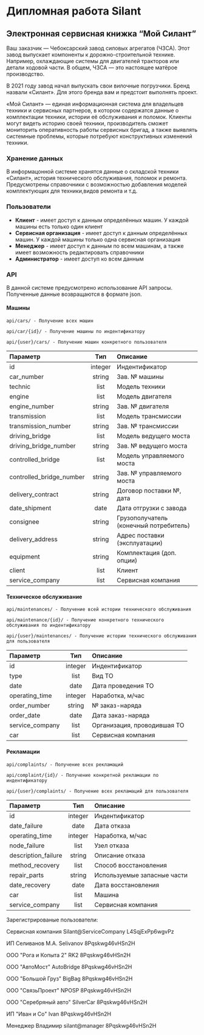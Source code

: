# Дипломная работа Silant
## Электронная сервисная книжка “Мой Силант”

Ваш заказчик — Чебоксарский завод силовых агрегатов (ЧЗСА). Этот завод выпускает компоненты к дорожно-строительной технике. Например, охлаждающие системы для двигателей тракторов или детали ходовой части. В общем, ЧЗСА — это настоящее матёрое производство.

В 2021 году завод начал выпускать свои вилочные погрузчики. Бренд назвали «Силант». Для этого бренда вам и предстоит выполнять проект.

«Мой Силант» — единая информационная система для владельцев техники и сервисных партнеров, в котором содержатся данные о комплектации техники, истории её обслуживания и поломок. Клиенты могут видеть историю своей техники, производитель сможет мониторить оперативность работы сервисных бригад, а также выявлять системные проблемы, которые потребуют конструктивных изменений техники.

### Хранение данных
В информацонной системе хранятся данные о складской техники «Силант», история технического обслуживания, поломок и ремонта. Предусмотрены справочники с возможностью добавления моделей комплектующих для техники,видов ремонта и т.д.

### Пользователи
- **Клиент** - имеет доступ к данным определённых машин. У каждой машины есть только один клиент
- **Сервисная организация** - имеет доступ к данным определённых машин. У каждой машины только одна сервисная организация
- **Менеджер** - имеет доступ к данным по всем машинам, а также имеет возможность редактировать справочники
- **Администратор** - имеет доступ ко всем данным

### API
В данной системе предусмотрено использование API запросы. Полученные данные возвращаются в формате json.
#### Машины
```
api/cars/ - Получение всех машин
```  
```
api/car/{id}/ - Получение машины по индентификатору
```
```
api/{user}/cars/ - Получение машин конкретного пользователя
```
| Параметр | Тип | Описание |
|:-|:-:|:-|
| id | integer | Индентификатор |
| car_number | string | Зав. № машины |
| technic | list | Модель техники |
| engine | list | Модель двигателя |
| engine_number | string | Зав. № двигателя |
| transmission | list | Модель трансмиссии |
| transmission_number | string | Зав. № трансмиссии |
| driving_bridge | list | Модель ведущего моста |
| driving_bridge_number | string | Зав. № ведущего моста |
| controlled_bridge | list | Модель управляемого моста |
| controlled_bridge_number | string | Зав. № управляемого моста |
| delivery_contract | string | Договор поставки №, дата |
| date_shipment | date | Дата отгрузки с завода |
| consignee | string | Грузополучатель (конечный потребитель) |
| delivery_address | string | Адрес поставки (эксплуатации) |
| equipment | string | Комплектация (доп. опции) |
| client | list | Клиент |
| service_company | list | Сервисная компания |
#### Техническое обслуживание
```
api/maintenances/ - Получение всей истории технического обслуживания
```
```
api/maintenance/{id}/ - Получение конкретного технического обслуживания по индентификатору
```
```
api/{user}/maintenances/ - Получение истории технического обслуживания для пользователя
```
| Параметр | Тип | Описание |
|:-|:-:|:-|
| id | integer | Индентификатор |
| type | list | Вид ТО |
| date | date | Дата проведения ТО |
| operating_time | integer | Наработка, м/час |
| order_number | string | № заказ-наряда |
| order_date | date | Дата заказ-наряда |
| service_company | list | Организация, проводившая ТО |
| car | list | Сервисная компания |
#### Рекламации
```
api/complaints/ - Получение всех рекламаций
```
```
api/complaint/{id}/ - Получение конкретной рекламации по индентификатору
```
```
api/{user}/complaints/ - Получение всех рекламаций для пользователя
```
| Параметр | Тип | Описание |
|:-|:-:|:-|
| id | integer | Индентификатор |
| date_failure | date | Дата отказа |
| operating_time | integer | Наработка, м/час |
| node_failure | list | Узел отказа |
| description_failure | string | Описание отказа |
| method_recovery | list | Способ восстановления |
| repair_parts | string | Используемые запасные части |
| date_recovery | date | Дата восстановления |
| car | list | Машина |
| service_company | list | Сервисная компания |

Зарегистрированые пользователи:

Сервисная компания
Silant@ServiceCompany
L4SqjExPp6wgvPz

ИП Селиванов М.А.
Selivanov
8Pqskwg46vHSn2H

ООО "Рога и Копыта 2"
RK2
8Pqskwg46vHSn2H

ООО "АвтоМост"
AutoBridge
8Pqskwg46vHSn2H

ООО "Большой Груз"
BigBag
8Pqskwg46vHSn2H

ООО "СвязьПроект"
NPOSP
8Pqskwg46vHSn2H

ООО "Серебряный авто"
SilverCar
8Pqskwg46vHSn2H

ИП "Иван и Co"
Ivan
8Pqskwg46vHSn2H

Менеджер Владимир
silant@manager
8Pqskwg46vHSn2H
